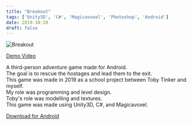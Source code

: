 ```yaml
---
title: "Breakout"
tags: ['Unity3D', 'C#', 'Magicavoxel', 'Photoshop', 'Android']
date: 2019-10-28
draft: false
---
```

![Breakout](/images/breakout.webp)

[Demo Video](https://youtu.be/8J8EgPmWjPE)

A third-person adventure game made for Android.  
The goal is to rescue the hostages and lead them to the exit.  
This game was made in 2019 as a school project between Toby Tinker and myself.  
My role was programming and level design.  
Toby's role was modelling and textures.  
This game was made using Unity3D, C#, and Magicavoxel.  

[Download for Android](https://1drv.ms/u/s!AhCA5BqltFh3gWRDUPaJh8Qy07rK?e=3igqUF)
